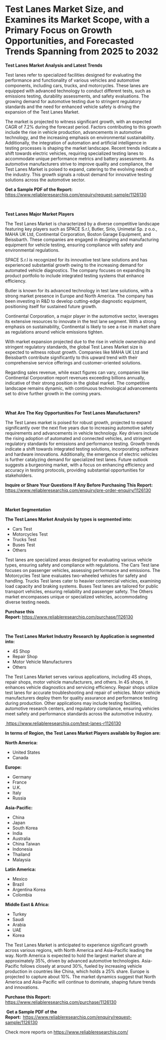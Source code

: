 <p><h1>Test Lanes Market Size, and Examines its Market Scope, with a Primary Focus on Growth Opportunities, and Forecasted Trends Spanning from 2025 to 2032</h1></p><p><strong>Test Lanes Market Analysis and Latest Trends</strong></p>
<p><p>Test lanes refer to specialized facilities designed for evaluating the performance and functionality of various vehicles and automotive components, including cars, trucks, and motorcycles. These lanes are equipped with advanced technology to conduct different tests, such as emissions testing, durability assessments, and safety evaluations. The growing demand for automotive testing due to stringent regulatory standards and the need for enhanced vehicle safety is driving the expansion of the Test Lanes Market.</p><p>The market is projected to witness significant growth, with an expected CAGR of 7.2% during the forecast period. Factors contributing to this growth include the rise in vehicle production, advancements in automotive technology, and the increasing emphasis on environmental sustainability. Additionally, the integration of automation and artificial intelligence in testing processes is shaping the market landscape. Recent trends indicate a shift towards electric vehicles, requiring specialized testing lanes to accommodate unique performance metrics and battery assessments. As automotive manufacturers strive to improve quality and compliance, the Test Lanes Market is poised to expand, catering to the evolving needs of the industry. This growth signals a robust demand for innovative testing solutions across the automotive sector.</p></p>
<p><strong>Get a Sample PDF of the Report:&nbsp;</strong> <a href="https://www.reliableresearchiq.com/enquiry/request-sample/1126130?utm_campaign=3500&utm_medium=2&utm_source=Github&utm_content=ia&utm_term=10042025&utm_id=test-lanes">https://www.reliableresearchiq.com/enquiry/request-sample/1126130</a></p>
<p>&nbsp;</p>
<p><strong>Test Lanes Major Market Players</strong></p>
<p><p>The Test Lanes Market is characterized by a diverse competitive landscape featuring key players such as SPACE S.r.l, Butler, Sirio, Unimetal Sp. z o.o., MAHA UK Ltd, Continental Corporation, Boston Garage Equipment, and Beissbarth. These companies are engaged in designing and manufacturing equipment for vehicle testing, ensuring compliance with safety and environmental regulations.</p><p>SPACE S.r.l is recognized for its innovative test lane solutions and has experienced substantial growth owing to the increasing demand for automated vehicle diagnostics. The company focuses on expanding its product portfolio to include integrated testing systems that enhance efficiency.</p><p>Butler is known for its advanced technology in test lane solutions, with a strong market presence in Europe and North America. The company has been investing in R&D to develop cutting-edge diagnostic equipment, positioning itself for sustained future growth.</p><p>Continental Corporation, a major player in the automotive sector, leverages its extensive resources to innovate in the test lane segment. With a strong emphasis on sustainability, Continental is likely to see a rise in market share as regulations around vehicle emissions tighten.</p><p>With market expansion projected due to the rise in vehicle ownership and stringent regulatory standards, the global Test Lanes Market size is expected to witness robust growth. Companies like MAHA UK Ltd and Beissbarth contribute significantly to this upward trend with their comprehensive service offerings and customer-oriented solutions.</p><p>Regarding sales revenue, while exact figures can vary, companies like Continental Corporation report revenues exceeding billions annually, indicative of their strong position in the global market. The competitive landscape remains dynamic, with continuous technological advancements set to drive further growth in the coming years.</p></p>
<p>&nbsp;</p>
<p><strong>What Are The Key Opportunities For Test Lanes Manufacturers?</strong></p>
<p><p>The Test Lanes market is poised for robust growth, projected to expand significantly over the next five years due to increasing automotive safety requirements and advancements in vehicle technology. Key drivers include the rising adoption of automated and connected vehicles, and stringent regulatory standards for emissions and performance testing. Growth trends indicate a shift towards integrated testing solutions, incorporating software and hardware innovations. Additionally, the emergence of electric vehicles is further catalyzing demand for specialized test lanes. Future outlook suggests a burgeoning market, with a focus on enhancing efficiency and accuracy in testing protocols, providing substantial opportunities for stakeholders.</p></p>
<p><strong>Inquire or Share Your Questions If Any Before Purchasing This Report:</strong> <a href="https://www.reliableresearchiq.com/enquiry/pre-order-enquiry/1126130?utm_campaign=3500&utm_medium=2&utm_source=Github&utm_content=ia&utm_term=10042025&utm_id=test-lanes">https://www.reliableresearchiq.com/enquiry/pre-order-enquiry/1126130</a></p>
<p>&nbsp;</p>
<p><strong>Market Segmentation</strong></p>
<p><strong>The Test Lanes Market Analysis by types is segmented into:</strong></p>
<p><ul><li>Cars Test</li><li>Motorcycles Test</li><li>Trucks Test</li><li>Buses Test</li><li>Others</li></ul></p>
<p><p>Test lanes are specialized areas designed for evaluating various vehicle types, ensuring safety and compliance with regulations. The Cars Test lane focuses on passenger vehicles, assessing performance and emissions. The Motorcycles Test lane evaluates two-wheeled vehicles for safety and handling. Trucks Test lanes cater to heavier commercial vehicles, examining load capacity and braking systems. Buses Test lanes are tailored for public transport vehicles, ensuring reliability and passenger safety. The Others market encompasses unique or specialized vehicles, accommodating diverse testing needs.</p></p>
<p><strong>Purchase this Report:&nbsp;</strong><a href="https://www.reliableresearchiq.com/purchase/1126130?utm_campaign=3500&utm_medium=2&utm_source=Github&utm_content=ia&utm_term=10042025&utm_id=test-lanes">https://www.reliableresearchiq.com/purchase/1126130</a></p>
<p>&nbsp;</p>
<p><strong>The Test Lanes Market Industry Research by Application is segmented into:</strong></p>
<p><ul><li>4S Shop</li><li>Repair Shop</li><li>Motor Vehicle Manufacturers</li><li>Others</li></ul></p>
<p><p>The Test Lanes Market serves various applications, including 4S shops, repair shops, motor vehicle manufacturers, and others. In 4S shops, it enhances vehicle diagnostics and servicing efficiency. Repair shops utilize test lanes for accurate troubleshooting and repair of vehicles. Motor vehicle manufacturers deploy them for quality assurance and performance testing during production. Other applications may include testing facilities, automotive research centers, and regulatory compliance, ensuring vehicles meet safety and performance standards across the automotive industry.</p></p>
<p><a href="https://www.reliableresearchiq.com/test-lanes-r1126130?utm_campaign=3500&utm_medium=2&utm_source=Github&utm_content=ia&utm_term=10042025&utm_id=test-lanes">&nbsp;https://www.reliableresearchiq.com/test-lanes-r1126130</a></p>
<p><strong>In terms of Region, the Test Lanes Market Players available by Region are:</strong></p>
<p>
    <p> <strong> North America: </strong>
        <ul>
            <li>United States</li>
            <li>Canada</li>
        </ul>
        </p> 
    <p> <strong> Europe: </strong>
        <ul>
            <li>Germany</li>
            <li>France</li>
            <li>U.K.</li>
            <li>Italy</li>
            <li>Russia</li>
        </ul>
        </p> 
    <p> <strong> Asia-Pacific: </strong>
        <ul>
            <li>China</li>
            <li>Japan</li>
            <li>South Korea</li>
            <li>India</li>
            <li>Australia</li>
            <li>China Taiwan</li>
            <li>Indonesia</li>
            <li>Thailand</li>
            <li>Malaysia</li>
        </ul>
        </p> 
    <p> <strong> Latin America: </strong>
        <ul>
            <li>Mexico</li>
            <li>Brazil</li>
            <li>Argentina Korea</li>
            <li>Colombia</li>
        </ul>
        </p> 
    <p> <strong> Middle East & Africa: </strong>
        <ul>
            <li>Turkey</li>
            <li>Saudi</li>
            <li>Arabia</li>
            <li>UAE</li>
            <li>Korea</li>
        </ul>
    </p>
    </p>
<p><p>The Test Lanes Market is anticipated to experience significant growth across various regions, with North America and Asia-Pacific leading the way. North America is expected to hold the largest market share at approximately 35%, driven by advanced automotive technologies. Asia-Pacific follows closely at around 30%, fueled by increasing vehicle production in countries like China, which holds a 25% share. Europe is projected to capture about 10%. The market dynamics suggest that North America and Asia-Pacific will continue to dominate, shaping future trends and innovations.</p></p>
<p><strong>Purchase this Report: </strong><a href="https://www.reliableresearchiq.com/purchase/1126130?utm_campaign=3500&utm_medium=2&utm_source=Github&utm_content=ia&utm_term=10042025&utm_id=test-lanes">https://www.reliableresearchiq.com/purchase/1126130</a></p>
<p>&nbsp;<strong>Get a Sample PDF of the Report:&nbsp;&nbsp;</strong><a href="https://www.reliableresearchiq.com/enquiry/request-sample/1126130?utm_campaign=3500&utm_medium=2&utm_source=Github&utm_content=ia&utm_term=10042025&utm_id=test-lanes">https://www.reliableresearchiq.com/enquiry/request-sample/1126130</a></p>
<p><strong></strong></p>
<p>Check more reports on <a href="https://www.reliableresearchiq.com/?utm_campaign=3500&utm_medium=2&utm_source=Github&utm_content=ia&utm_term=10042025&utm_id=test-lanes">https://www.reliableresearchiq.com/</a></p>